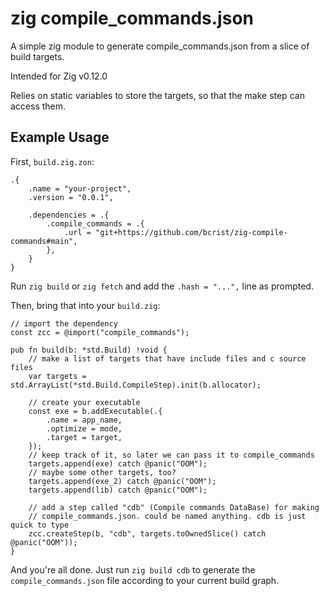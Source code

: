 # zig compile_commands.json

A simple zig module to generate compile_commands.json from a slice of build targets.

Intended for Zig v0.12.0

Relies on static variables to store the targets, so that the make step can
access them.

## Example Usage

First, `build.zig.zon`:

```zig
.{
    .name = "your-project",
    .version = "0.0.1",

    .dependencies = .{
        .compile_commands = .{
            .url = "git+https://github.com/bcrist/zig-compile-commands#main",
        },
    }
}
```

Run `zig build` or `zig fetch` and add the `.hash = "...",` line as prompted.

Then, bring that into your `build.zig`:

```zig
// import the dependency
const zcc = @import("compile_commands");

pub fn build(b: *std.Build) !void {
    // make a list of targets that have include files and c source files
    var targets = std.ArrayList(*std.Build.CompileStep).init(b.allocator);

    // create your executable
    const exe = b.addExecutable(.{
        .name = app_name,
        .optimize = mode,
        .target = target,
    });
    // keep track of it, so later we can pass it to compile_commands
    targets.append(exe) catch @panic("OOM");
    // maybe some other targets, too?
    targets.append(exe_2) catch @panic("OOM");
    targets.append(lib) catch @panic("OOM");

    // add a step called "cdb" (Compile commands DataBase) for making
    // compile_commands.json. could be named anything. cdb is just quick to type
    zcc.createStep(b, "cdb", targets.toOwnedSlice() catch @panic("OOM"));
}
```

And you're all done. Just run `zig build cdb` to generate the `compile_commands.json`
file according to your current build graph.
